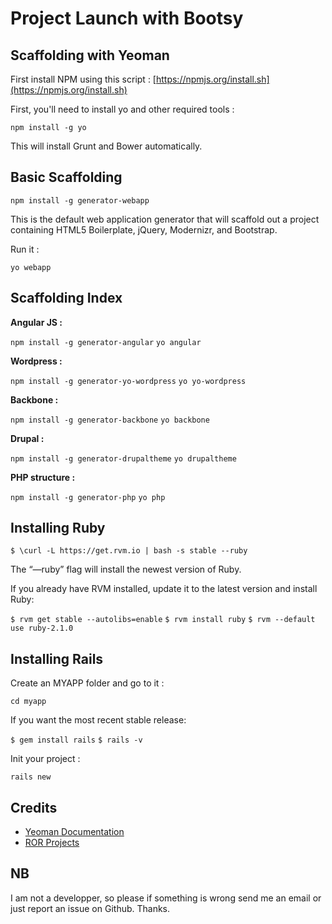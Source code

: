 # Project Launch with Bootsy

## Scaffolding with Yeoman

First install NPM using this script : [https://npmjs.org/install.sh](https://npmjs.org/install.sh)

First, you'll need to install yo and other required tools :

`npm install -g yo`

This will install Grunt and Bower automatically.

## Basic Scaffolding

`npm install -g generator-webapp`

This is the default web application generator that will scaffold out a project containing HTML5 Boilerplate, jQuery, Modernizr, and Bootstrap. 

Run it :

`yo webapp`

## Scaffolding Index

**Angular JS :** 

`npm install -g generator-angular`
`yo angular`

**Wordpress :** 

`npm install -g generator-yo-wordpress`
`yo yo-wordpress`

**Backbone :** 

`npm install -g generator-backbone`
`yo backbone`

**Drupal :** 

`npm install -g generator-drupaltheme`
`yo drupaltheme`

**PHP structure :** 

`npm install -g generator-php`
`yo php`

## Installing Ruby

`$ \curl -L https://get.rvm.io | bash -s stable --ruby`

The “—ruby” flag will install the newest version of Ruby.

If you already have RVM installed, update it to the latest version and install Ruby:

`$ rvm get stable --autolibs=enable`
`$ rvm install ruby`
`$ rvm --default use ruby-2.1.0`

## Installing Rails

Create an MYAPP folder and go to it :

`cd myapp`

If you want the most recent stable release: 

`$ gem install rails`
`$ rails -v`

Init your project :

`rails new`

## Credits

- [Yeoman Documentation](https://github.com/yeoman/yeoman/wiki/Getting-Started)
- [ROR Projects](http://railsapps.github.io/installrubyonrails-mac.html)

## NB

I am not a developper, so please if something is wrong send me an email or just report an issue on Github. Thanks.



